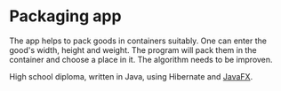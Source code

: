 # Packaging app

The app helps to pack goods in containers suitably. One can enter the good's width, height and weight. The program will pack them in the container and choose a place in it. The algorithm needs to be improven.

High school diploma, written in Java, using Hibernate and <a href="https://openjfx.io/">JavaFX</a>.

